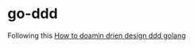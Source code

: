 # go-ddd

Following this [How to doamin drien design ddd golang](https://programmingpercy.tech/blog/how-to-domain-driven-design-ddd-golang/)
